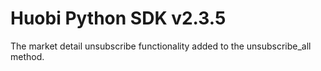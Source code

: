 # Huobi Python SDK v2.3.5

The market detail unsubscribe functionality added to the unsubscribe_all method.